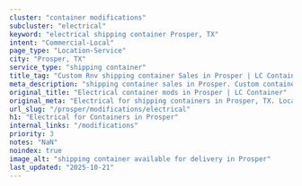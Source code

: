 ```yaml
---
cluster: "container modifications"
subcluster: "electrical"
keyword: "electrical shipping container Prosper, TX"
intent: "Commercial-Local"
page_type: "Location-Service"
city: "Prosper, TX"
service_type: "shipping container"
title_tag: "Custom Rnv shipping container Sales in Prosper | LC Container"
meta_description: "shipping container sales in Prosper. Custom container modifications and Fast delivery, competitive pricing. Serving modifications area. Quote ID: L49. Call (214) 524-4168 for your free quote today."
original_title: "Electrical container mods in Prosper | LC Container"
original_meta: "Electrical for shipping containers in Prosper, TX. Local fabrication & pro install. LC Container — Since 2003. Get a quote."
url_slug: "/prosper/modifications/electrical"
h1: "Electrical for Containers in Prosper"
internal_links: "/modifications"
priority: 3
notes: "NaN"
noindex: true
image_alt: "shipping container available for delivery in Prosper"
last_updated: "2025-10-21"
---
```


<!-- TODO: Add unique city/inventory copy, images, and internal links here. -->
